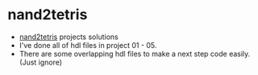 # nand2tetris

* <a href="http://nand2tetris.org/terms.php">nand2tetris</a> projects solutions
* I've done all of hdl files in project 01 - 05.
* There are some overlapping hdl files to make a next step code easily. (Just ignore)




